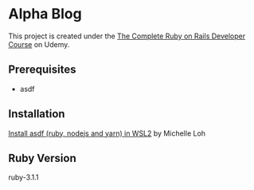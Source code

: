 # Alpha Blog

This project is created under the [The Complete Ruby on Rails Developer Course](https://www.udemy.com/course/the-complete-ruby-on-rails-developer-course/) on Udemy.

## Prerequisites
- asdf

## Installation
[Install asdf (ruby, nodejs and yarn) in WSL2](https://dev.to/michellelwt/install-asdf-ruby-nodejs-and-yarn-in-wsl2-207o) by Michelle Loh

## Ruby Version
ruby-3.1.1
